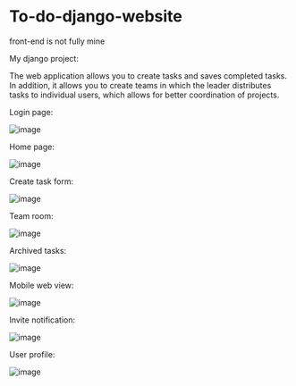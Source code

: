 # To-do-django-website
front-end is not fully mine

My django project:

The web application allows you to create tasks and saves completed tasks. In addition, it allows you to create teams in which the leader distributes tasks to individual users, which allows for better coordination of projects.

Login page:

![image](https://user-images.githubusercontent.com/108836782/224537236-6349c7e7-ea99-49a2-82bc-53a214793626.png)

Home page:

![image](https://user-images.githubusercontent.com/108836782/224537649-d8f21203-d1db-4269-be8c-4f3c9ebd474f.png)

Create task form:

![image](https://user-images.githubusercontent.com/108836782/224537509-563cfc92-6482-4305-89af-24b9abe8adc1.png)

Team room:

![image](https://user-images.githubusercontent.com/108836782/225745410-6786268b-8b81-494d-9cff-aba30f2350a4.png)

Archived tasks:

![image](https://user-images.githubusercontent.com/108836782/224538048-fda2a5fe-782b-414b-bb59-7968c47d6212.png)

Mobile web view:

![image](https://user-images.githubusercontent.com/108836782/224538098-26f87fcd-5e3e-44e5-a604-6c96651575c6.png)

Invite notification:

![image](https://user-images.githubusercontent.com/108836782/224538222-aeea3c6b-fb0f-4eae-b581-cba48eb66581.png)

User profile:

![image](https://user-images.githubusercontent.com/108836782/224538451-4f23e98a-f74a-4584-982b-5b90cff49272.png)

